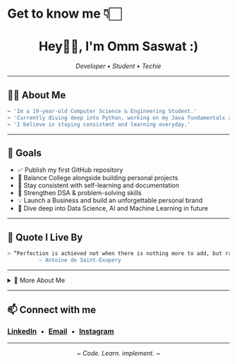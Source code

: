 # Get to know me 👇🏻
<!--
  Hi there! Thanks for visiting my profile.
  Minimalist • Professional • Dark Aesthetic
-->

<h1 align="center">Hey👋🏻, I'm Omm Saswat :) </h1>
<p align="center">
  <em>Developer • Student • Techie</em>
</p>

---

## 🐻‍❄️ About Me

```bash
~ 'Im a 19-year-old Computer Science & Engineering Student.'
~ 'Currently diving deep into Python, working on my Java fundamentals and DSA.'
~ 'I believe in staying consistent and learning everyday.'
```

---


## 🧭 Goals 

- ✅ Publish my first GitHub repository
- 🎯 Balance College alongside building personal projects 
- 🧠 Stay consistent with self-learning and documentation
- 📖 Strengthen DSA & problem-solving skills
- 💡 Launch a Business and build an unforgettable personal brand
- 🚀 Dive deep into Data Science, AI and Machine Learning in future

---


## 🔖 Quote I Live By

```bash
> “Perfection is achieved not when there is nothing more to add, but rather when there is nothing more to take away."
          – Antoine de Saint-Exupery
```

---

<details>
  <summary>📂 More About Me</summary>

- 💻 Aspiring Computer Science nerd  
- 🐍 In love with Python and it's simplicity 
- 🤍 Loves minimalism, aesthetics, and well-documented code  
- 🧩 Currently learning Java and DSA  
- 💌 Always curious to learn something cool 
</details>

---

<h2>📫 Connect with me</h2>

<p style="font-size: 16px;">
  <a href="https://www.linkedin.com/in/omm-saswat-parida/" target="_blank"><strong>LinkedIn</strong></a>
  &nbsp;•&nbsp;
  <a href="mailto:your.ommsaswat575@gmail.com"><strong>Email</strong></a>
  &nbsp;•&nbsp;
  <a href="https://www.instagram.com/whiteandbeigelife/"><strong>Instagram</strong></a>
</p>

---

<p align="center">
  <i>~ Code. Learn. implement. ~</i>
